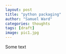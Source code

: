 ```yaml
---
layout: post
title: "python packaging"
author: "Samuel Ward"
categories: thoughts
tags: [draft]
image: pic1.jpg
---
```


Some text